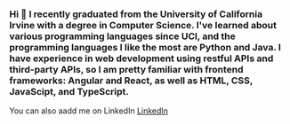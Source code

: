 ### Hi 👋 I recently graduated from the University of California Irvine with a degree in Computer Science. I've learned about various programming languages since UCI, and the programming languages I like the most are Python and Java. I have experience in web development using restful APIs and third-party APIs, so I am pretty familiar with frontend frameworks: Angular and React, as well as HTML, CSS, JavaScipt, and TypeScript. 

You can also aadd me on LinkedIn [LinkedIn](https://www.linkedin.com/in/dean-yim-18853516a)


<!--  
**deanyim0226/deanyim0226** is a ✨ _special_ ✨ repository because its `README.md` (this file) appears on your GitHub profile.

Here are some ideas to get you started:

- 🔭 I’m currently working on ...
- 🌱 I’m currently learning ...
- 👯 I’m looking to collaborate on ...
- 🤔 I’m looking for help with ...
- 💬 Ask me about ...
- 📫 How to reach me: ...
- 😄 Pronouns: ...
- ⚡ Fun fact: ...
-->
